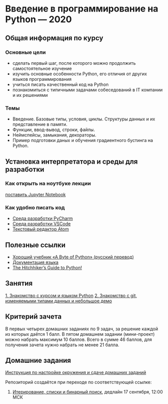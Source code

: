 # Введение в программирование на Python — 2020

## Общая информация по курсу

### Основные цели

* сделать первый шаг, после которого можно продолжить самостоятельное изучение
* изучить основные особенности Python, его отличия от других языков программирования
* учиться писать качественный код на Python
* познакомиться с типичными задачами собеседований в IT компании и их решениями

### Темы

* Введение. Базовые типы, условия, циклы. Структуры данных и их представление в памяти.
* Функции, ввод-вывод, строки, файлы.
* Неймспейсы, замыкания, декораторы.
* Пример подготовки даных и обучения градиентного бустинга на Python.  

## Установка интерпретатора и среды для разработки

### Как открыть на ноутбуке лекции
[поставить Jupyter Notebook](https://jupyter.readthedocs.io/en/latest/install.html)

### Как удобно писать код
* [Среда разработки PyCharm](https://www.jetbrains.com/pycharm/)
* [Среда разработки VSCode](https://code.visualstudio.com/)
* [Текстовый редактор Atom](https://atom.io/)

## Полезные ссылки
* [Хороший учебник «А Byte of Python» (русский перевод)](http://svp.pp.ua/AByteOfPython/)
* [Документация языка](https://docs.python.org/3/)
* [The Hitchhiker’s Guide to Python!](https://docs.python-guide.org/)

## Занятия

[1. Знакомство с курсом и языком Python](lessons/01.intro.python/)
[2. Знакомство с git, изменяемыми типами данных и небольшое демо](lessons/02.intro.git/)

## Критерий зачета
В первых четырех домашних заданиях по 9 задач, за решение каждой из которых даётся 1 балл. В пятом домашнем задании (мини-проект) можно набрать максимум 10 баллов. Всего в сумме 46 баллов, для получения зачета нужно набрать не менее 21 балла.

## Домашние задания

[Инструкция по настройке окружения и сдаче домашних заданий](lessons/02.intro.git/env_configuration.md) 

Репозиторий создаётся при переходе по соответствующей ссылке:

1. [Итерирование, списки и бинарный поиск](https://classroom.github.com/a/-NS0xbJr), дедлайн 17 сентября, 12:00 МСК
